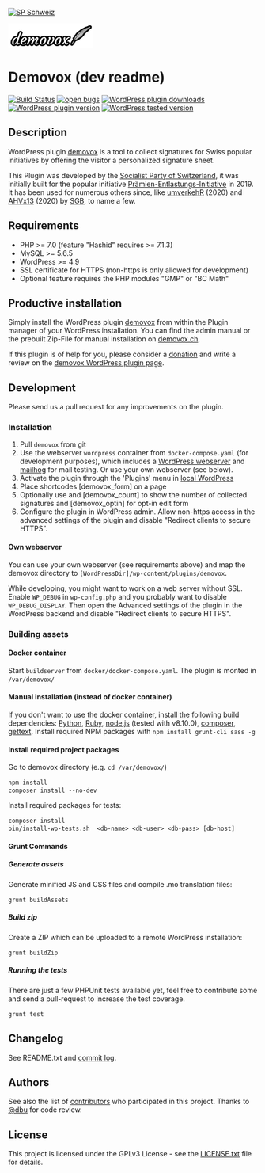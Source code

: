 [![SP Schweiz](https://www.sp-ps.ch/sites/all/themes/sp_ps/logo.png)](https://www.sp-ps.ch)

[![Demovox](assets/logo-demovox-small.png?raw=true "Demovox")](https://demovox.ch)
# Demovox (dev readme)

[![Build Status](https://travis-ci.org/spschweiz/demovox.svg?branch=master)](https://travis-ci.org/spschweiz/demovox)
[![open bugs](https://img.shields.io/github/issues/spschweiz/demovox/bug?label=bugs&logo=GitHub)](https://github.com/spschweiz/demovox/issues)
[![WordPress plugin downloads](https://img.shields.io/wordpress/plugin/dt/demovox?logo=WordPress)](https://wordpress.org/plugins/demovox/)
[![WordPress plugin version](https://img.shields.io/wordpress/plugin/v/demovox?label=plugin&logo=WordPress)](https://wordpress.org/plugins/demovox/)
[![WordPress tested version](https://img.shields.io/wordpress/plugin/tested/demovox?logo=WordPress)](https://wordpress.org/plugins/demovox/)

## Description

WordPress plugin [demovox](https://wordpress.org/plugins/demovox/) is a tool to collect signatures for Swiss popular initiatives by offering the visitor a personalized signature sheet.

This Plugin was developed by the [Socialist Party of Switzerland](https://www.sp-ps.ch), it was initially built for the popular initiative [Prämien-Entlastungs-Initiative](https://bezahlbare-praemien.ch) in 2019. It has been used for numerous others since, like [umverkehR](https://www.umverkehr.ch/) (2020) and [AHVx13](https://www.ahvx13.ch/) (2020) by [SGB](https://www.sgb.ch), to name a few.   

## Requirements

* PHP >= 7.0 (feature "Hashid" requires >= 7.1.3)
* MySQL >= 5.6.5
* WordPress >= 4.9
* SSL certificate for HTTPS (non-https is only allowed for development)
* Optional feature requires the PHP modules "GMP" or "BC Math"

## Productive installation 

Simply install the WordPress plugin [demovox](https://wordpress.org/plugins/demovox/) from within the Plugin manager of your WordPress installation. You can find the admin manual or the prebuilt Zip-File for manual installation on [demovox.ch](https://demovox.ch).

If this plugin is of help for you, please consider a [donation](https://demovox.ch) and write a review on the [demovox WordPress plugin page](https://wordpress.org/plugins/demovox/).

## Development

Please send us a pull request for any improvements on the plugin. 

### Installation

1. Pull `demovox` from git
2. Use the webserver `wordpress` container from `docker-compose.yaml` (for development purposes), which includes a [WordPress webserver](http://localhost:80/) and [mailhog](http://localhost:8025/) for mail testing.
   Or use your own webserver (see below).
3. Activate the plugin through the 'Plugins' menu in [local WordPress](http://localhost:80/)
4. Place shortcodes [demovox_form] on a page
5. Optionally use and [demovox_count] to show the number of collected signatures and [demovox_optin] for opt-in edit form
6. Configure the plugin in WordPress admin.
Allow non-https access in the advanced settings of the plugin and disable "Redirect clients to secure HTTPS".

#### Own webserver

You can use your own webserver (see requirements above) and map the demovox directory to `[WordPressDir]/wp-content/plugins/demovox`.

While developing, you might want to work on a web server without SSL. Enable `WP_DEBUG` in `wp-config.php` and you probably want to disable `WP_DEBUG_DISPLAY`. Then
open the Advanced settings of the plugin in the WordPress backend and disable "Redirect clients to secure HTTPS".

### Building assets

#### Docker container

Start `buildserver` from `docker/docker-compose.yaml`. The plugin is monted in `/var/demovox/`

#### Manual installation (instead of docker container)

If you don't want to use the docker container, install the following build dependencies:
[Python](https://www.python.org/), [Ruby](https://www.ruby-lang.org/),
[node.js](https://nodejs.org/) (tested with v8.10.0), [composer](https://getcomposer.org/),
[gettext](https://packages.ubuntu.com/bionic/gettext).
Install required NPM packages with `npm install grunt-cli sass -g`
 
#### Install required project packages

Go to demovox directory (e.g. `cd /var/demovox/`)
```
npm install
composer install --no-dev
```

Install required packages for tests:
```
composer install
bin/install-wp-tests.sh  <db-name> <db-user> <db-pass> [db-host]
```

#### Grunt Commands

##### Generate assets

Generate minified JS and CSS files and compile .mo translation files:
```
grunt buildAssets
```

##### Build zip

Create a ZIP which can be uploaded to a remote WordPress installation:

```
grunt buildZip
```

##### Running the tests

There are just a few PHPUnit tests available yet, feel free to contribute some and send a pull-request to increase the test coverage.
```
grunt test
```

## Changelog

See README.txt and [commit log](https://github.com/spschweiz/demovox/commits/master).

## Authors

See also the list of [contributors](https://github.com/spschweiz/demovox/contributors) who participated in this project.
Thanks to [@dbu](https://github.com/dbu) for code review.

## License

This project is licensed under the GPLv3 License - see the [LICENSE.txt](LICENSE.txt) file for details.
